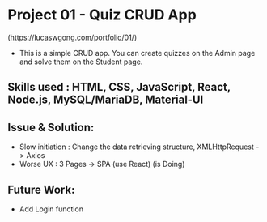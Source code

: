 # Project 01 - Quiz CRUD App 
(https://lucaswgong.com/portfolio/01/)
 
 - This is a simple CRUD app. You can create quizzes on the Admin page and solve them on the Student page.

 ## Skills used : HTML, CSS, JavaScript, React, Node.js, MySQL/MariaDB, Material-UI
 
 ## Issue & Solution:

 - Slow initiation : Change the data retrieving structure, XMLHttpRequest -> Axios
 - Worse UX : 3 Pages -> SPA (use React)   (is Doing)

 ## Future Work: 
 - Add Login function
